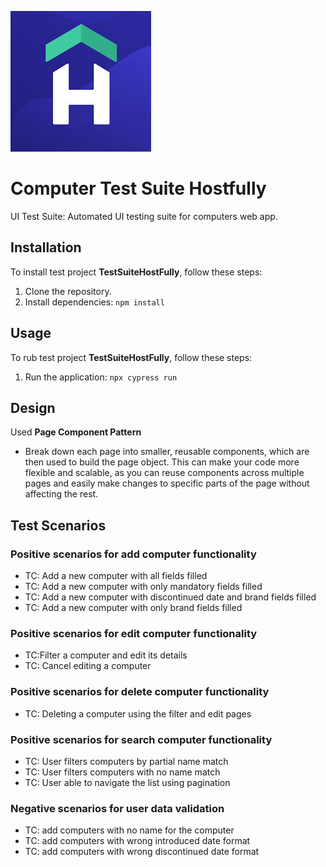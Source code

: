 ![Hostfully Logo](./logo.jpeg)

# Computer Test Suite Hostfully

UI Test Suite: Automated UI testing suite for computers web app.

## Installation

To install test project **TestSuiteHostFully**, follow these steps:

1. Clone the repository.
2. Install dependencies: `npm install`

## Usage

To rub test project **TestSuiteHostFully**, follow these steps:

1. Run the application: `npx cypress run`

## Design

Used **Page Component Pattern**

- Break down each page into smaller, reusable components, which are then used to build the page object. This can make your code more flexible and scalable, as you can reuse components across multiple pages and easily make changes to specific parts of the page without affecting the rest.

## Test Scenarios

### Positive scenarios for add computer functionality

- TC: Add a new computer with all fields filled
- TC: Add a new computer with only mandatory fields filled
- TC: Add a new computer with discontinued date and brand fields filled
- TC: Add a new computer with only brand fields filled

### Positive scenarios for edit computer functionality

- TC:Filter a computer and edit its details
- TC: Cancel editing a computer

### Positive scenarios for delete computer functionality

- TC: Deleting a computer using the filter and edit pages

### Positive scenarios for search computer functionality

- TC: User filters computers by partial name match
- TC: User filters computers with no name match
- TC: User able to navigate the list using pagination

### Negative scenarios for user data validation

- TC: add computers with no name for the computer
- TC: add computers with wrong introduced date format
- TC: add computers with wrong discontinued date format
